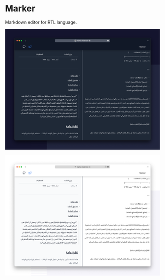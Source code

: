 # Marker

Markdown editor for RTL language.

![Screenshot dark-mode](public/dark-mode.png)

![Screenshot light-mode](public/light-mode.png)
